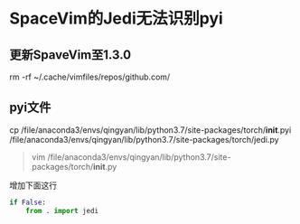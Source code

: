 # SpaceVim的Jedi无法识别pyi

## 更新SpaveVim至1.3.0

rm -rf  ~/.cache/vimfiles/repos/github.com/

## pyi文件

cp /file/anaconda3/envs/qingyan/lib/python3.7/site-packages/torch/__init__.pyi /file/anaconda3/envs/qingyan/lib/python3.7/site-packages/torch/jedi.py

> vim /file/anaconda3/envs/qingyan/lib/python3.7/site-packages/torch/__init__.py

增加下面这行

```python
if False:
	from . import jedi
```

